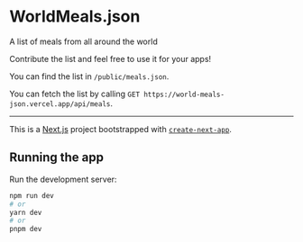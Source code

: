 # WorldMeals.json
A list of meals from all around the world

Contribute the list and feel free to use it for your apps!

You can find the list in `/public/meals.json`.

You can fetch the list by calling `GET https://world-meals-json.vercel.app/api/meals`.

---

This is a [Next.js](https://nextjs.org/) project bootstrapped with [`create-next-app`](https://github.com/vercel/next.js/tree/canary/packages/create-next-app).

## Running the app

Run the development server:

```bash
npm run dev
# or
yarn dev
# or
pnpm dev
```

